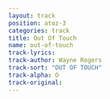 ```yaml
---
layout: track
position: atoz-3
categories: track
title: Out Of Touch
name: out-of-touch
track-lyrics: 
track-author: Wayne Rogers
track-sort: "OUT OF TOUCH"
track-alpha: O
track-original: 
---
```

